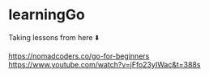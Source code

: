 # learningGo

Taking lessons from here ⬇️

https://nomadcoders.co/go-for-beginners <br>
https://www.youtube.com/watch?v=jFfo23yIWac&t=388s


